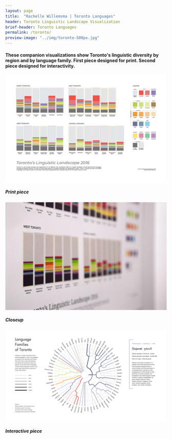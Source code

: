 ```yaml
---
layout: page
title:  "Rachelle Willemsma | Toronto Languages"
header: Toronto Linguistic Landscape Visualization
brief-header: Toronto Languages
permalink: /toronto/
preview-image: "../img/toronto-500px.jpg"
---
```


#### These companion visualizations show Toronto's linguistic diversity by region and by language family. First piece designed for print. Second piece designed for interactivity.

![Toronto Linguistic Landscape](../img/toronto-final-1600px.jpg)

##### Print piece

![Toronto Linguistic Landscape Closeup](../img/toronto2.jpg)

##### Closeup

![Gujarati](../img/toronto-gujarati.jpg)

##### Interactive piece